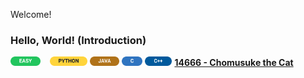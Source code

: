 Welcome!

### Hello, World! (Introduction)
<p>
  <img src="Miscellaneous/Badges/Easy.svg"  alt="EASY"  height="15" /> &ensp;
  <img src="Miscellaneous/Badges/Python.svg" alt="PYTHON" height="15" />
  <img src="Miscellaneous/Badges/Java.svg"   alt="JAVA"   height="15" />
  <img src="Miscellaneous/Badges/C.svg"      alt="C"      height="15" />
  <img src="Miscellaneous/Badges/CPP.svg"    alt="C++"    height="15" />
  <a href="https://acm.cs.nthu.edu.tw/problem/14666"><strong>14666 - Chomusuke the Cat</strong></a>
</p>